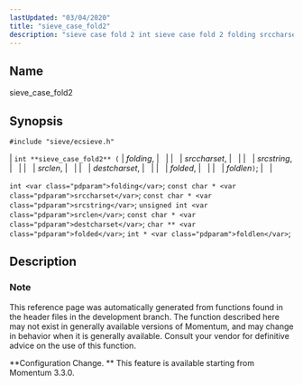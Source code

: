 ```yaml
---
lastUpdated: "03/04/2020"
title: "sieve_case_fold2"
description: "sieve case fold 2 int sieve case fold 2 folding srccharset srcstring srclen destcharset folded foldlen int folding const char srccharset const char srcstring unsigned int srclen const char destcharset char folded int foldlen This reference page was automatically generated from functions found in the header files in the development..."
---
```


<a name="apis.sieve_case_fold2"></a> 
## Name

sieve_case_fold2

## Synopsis

`#include "sieve/ecsieve.h"`

| `int **sieve_case_fold2** (` | <var class="pdparam">folding</var>, |   |
|   | <var class="pdparam">srccharset</var>, |   |
|   | <var class="pdparam">srcstring</var>, |   |
|   | <var class="pdparam">srclen</var>, |   |
|   | <var class="pdparam">destcharset</var>, |   |
|   | <var class="pdparam">folded</var>, |   |
|   | <var class="pdparam">foldlen</var>`)`; |   |

`int <var class="pdparam">folding</var>`;
`const char * <var class="pdparam">srccharset</var>`;
`const char * <var class="pdparam">srcstring</var>`;
`unsigned int <var class="pdparam">srclen</var>`;
`const char * <var class="pdparam">destcharset</var>`;
`char ** <var class="pdparam">folded</var>`;
`int * <var class="pdparam">foldlen</var>`;<a name="idp59747072"></a> 
## Description

### Note

This reference page was automatically generated from functions found in the header files in the development branch. The function described here may not exist in generally available versions of Momentum, and may change in behavior when it is generally available. Consult your vendor for definitive advice on the use of this function.

**Configuration Change. ** This feature is available starting from Momentum 3.3.0.